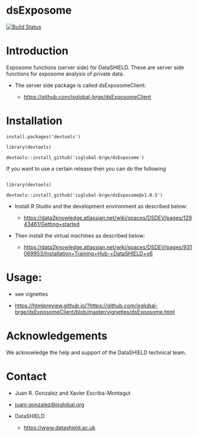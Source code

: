# dsExposome

[![Build Status](https://dev.azure.com/xavierescribamontagut/datashield-packages/_apis/build/status/ESCRI11.dsExposome-1?branchName=master)](https://dev.azure.com/xavierescribamontagut/datashield-packages/_build/latest?definitionId=1&branchName=master)

# Introduction

Exposome functions (server side) for DataSHIELD. These are server side functions for exposome analysis of private data.

* The server side package is called dsExposomeClient:

  * https://github.com/isglobal-brge/dsExposomeClient
  
# Installation

```
install.packages('devtools')

library(devtools)

devtools::install_github('isglobal-brge/dsExposome')
```

If you want to use a certain release then you can do the following

```

library(devtools)

devtools::install_github('isglobal-brge/dsExposome@v1.0.5')

```

* Install R Studio and the development environment as described below:

    * https://data2knowledge.atlassian.net/wiki/spaces/DSDEV/pages/12943461/Getting+started


* Then install the virtual machines as described below:

    * https://data2knowledge.atlassian.net/wiki/spaces/DSDEV/pages/931069953/Installation+Training+Hub-+DataSHIELD+v6


# Usage:

* see vignettes   

* https://htmlpreview.github.io/?https://github.com/isglobal-brge/dsExposomeClient/blob/master/vignettes/dsExposome.html

# Acknowledgements

We acknowledge the help and support of the DataSHIELD technical team.

# Contact

* Juan R. Gonzalez and Xavier Escriba-Montagut

* juanr.gonzalez@isglobal.org

* DataSHIELD 

    * https://www.datashield.ac.uk
    

